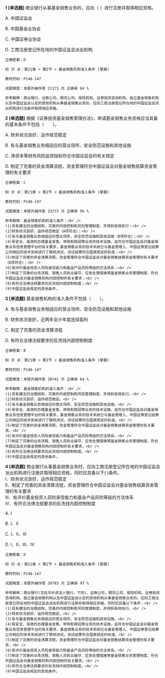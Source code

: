 **1 [单选题]** 商业银行从事基金销售业务的，应向（        ）进行注册并取得相应资格。

A. 中国证监会

B. 中国基金业协会

C. 中国证券业协会

D. 工商注册登记所在地的中国证监会派出机构

```
正确答案：D

知 识 点：第21章 > 第2节 > 基金销售机构准入条件 (掌握)

教材页码：P146-147

试题难度：本题共被作答 21171 次 正确率 64 %

参考解释：商业银行、证券公司、期货公司、保险机构、证券投资咨询机构、独立基金销售机构以及中国证监会认定的其他机构从事基金销售业务的，应向工商注册登记所在地的中国证监会派出机构进行注册并取得相应资格。
```


**2 [单选题]** 根据《证券投资基金销售管理办法》，申请基金销售业务资格应当具备的基本条件不包括（&emsp;&emsp;）。

A. 财务状况良好，运作规范稳定

B. 有与基金销售业务相适应的营业场所、安全防范设施和其他设施

C. 净资本等财务风险监控指标符合中国证监会的有关规定&nbsp;

D. 制定了完善的资金清算流程，资金管理符合中国证监会对基金销售结算资金管理的有关要求

```
正确答案：C

知 识 点：第21章 > 第2节 > 基金销售机构准入条件 (掌握)

教材页码：P146-147

试题难度：本题共被作答 23273 次 正确率 56 %

参考解释：基金销售机构的准入条件：<br />
(1)具有健全的治理结构、完善的内部控制和风险管理制度，并得到有效执行；<br />
(2)财务状况良好，运作规范稳定（A项符合）；<br />
(3)有与基金销售业务相适应的营业场所、安全防范设施和其他设施（B项符合）；<br />
(4)有安全、高效的办理基金发售、申购和赎回等业务的技术设施，且符合中国证监会对基金销售业务信息管理平台的有关要求，基金销售业务的技术系统已与基金管理人、中国证券登记结算公司相应的技术系统进行了联网测试，测试结果符合国家规定的标准；<br />
(5)制定了完善的资金清算流程，资金管理符合中国证监会对基金销售结算资金管理的有关要求（D项符合）；<br />
(6)有评价基金投资人风险承受能力和基金产品风险等级的方法体系；<br />
(7)制定了完善的业务流程、销售人员执业操守、应急处理措施等基金销售业务管理制度，符合中国证监会对基金销售机构内部控制的有关要求；<br />
(8)有符合法律法规要求的反洗钱内部控制制度；<br />
(9)中国证监会规定的其他条件。
```


**3 [单选题]** 基金销售机构的准入条件不包括（&emsp;&emsp;）。

A. 有与基金销售业务相适应的营业场所、安全防范设施和其他设施

B. 财务状况良好，近两年会计年度连续盈利

C. 制定了完善的资金清算流程

D. 有符合法律法规要求的反洗钱内部控制制度

```
正确答案：B

知 识 点：第21章 > 第2节 > 基金销售机构准入条件 (掌握)

教材页码：P146-147

试题难度：本题共被作答 20741 次 正确率 64 %

参考解释：基金销售机构的准入条件：<br />
(1)具有健全的治理结构、完善的内部控制和风险管理制度，并得到有效执行。<br />
(2)财务状况良好，运作规范稳定。<br />
(3)有与基金销售业务相适应的营业场所、安全防范设施和其他设施。<br />
(4)有安全、高效的办理基金发售、申购和赎回等业务的技术设施，且符合中国证监会对基金销售业务信息管理平台的有关要求，基金销售业务的技术系统已与基金管理人、中国证券登记结算公司相应的技术系统进行了联网测试，测试结果符合国家规定的标准。<br />
(5)制定了完善的资金清算流程，资金管理符合中国证监会对基金销售结算资金管理的有关要求。<br />
(6)有评价基金投资人风险承受能力和基金产品风险等级的方法体系。<br />
(7)制定了完善的业务流程、销售人员执业操守、应急处理措施等基金销售业务管理制度，符合中国证监会对基金销售机构内部控制的有关要求。<br />
(8)有符合法律法规要求的反洗钱内部控制制度。<br />
(9)中国证监会规定的其他条件。
```


**4 [单选题]** 商业银行从事基金销售业务时，应向工商注册登记所在地的中国证监会派出机构进行注册并取得相应资格，同时应具备以下(       )条件。<br />
Ⅰ．财务状况良好，运作规范稳定<br />
Ⅱ．制定了完善的资金清算流程，资金管理符合中国证监会对基金销售结算资金管理的有关要求<br />
Ⅲ．有评价基金投资人风险承受能力和基金产品风险等级的方法体系<br />
Ⅳ．有符合法律法规要求的反洗钱内部控制制度

A. Ⅰ

B. Ⅰ、Ⅱ

C. Ⅰ、Ⅱ、Ⅲ

D. Ⅰ、Ⅱ、Ⅲ、Ⅳ

```
正确答案：D

知 识 点：第21章 > 第2节 > 基金销售机构准入条件 (掌握)

教材页码：P146-147

试题难度：本题共被作答 29783 次 正确率 97 %

参考解释：商业银行(含在华外资法人银行，下同)、证券公司、期货公司、保险机构、证券投资咨询机构、独立基金销售机构以及中国证监会认定的其他机构从事基金销售业务的，应向工商注册登记所在地的中国证监会派出机构进行注册并取得相应资格，同时应具备以下条件：<br />
(1)具有健全的治理结构、完善的内部控制和风险管理制度，并得到有效执行。<br />
(2)财务状况良好，运作规范稳定。<br />
(3)有与基金销售业务相适应的营业场所、安全防范设施和其他设施。<br />
(4)有安全、高效的办理基金发售、申购和赎回等业务的技术设施，且符合中国证监会对基金销售业务信息管理平台的有关要求，基金销售业务的技术系统已与基金管理人、中国证券登记结算公司相应的技术系统进行了联网测试，测试结果符合国家规定的标准。<br />
(5)制定了完善的资金清算流程，资金管理符合中国证监会对基金销售结算资金管理的有关要求。<br />
(6)有评价基金投资人风险承受能力和基金产品风险等级的方法体系。<br />
(7)制定了完善的业务流程、销售人员执业操守、应急处理措施等基金销售业务管理制度，符合中国证监会对基金销售机构内部控制的有关要求。<br />
(8)有符合法律法规要求的反洗钱内部控制制度。<br />
(9)中国证监会规定的其他条件。
```

